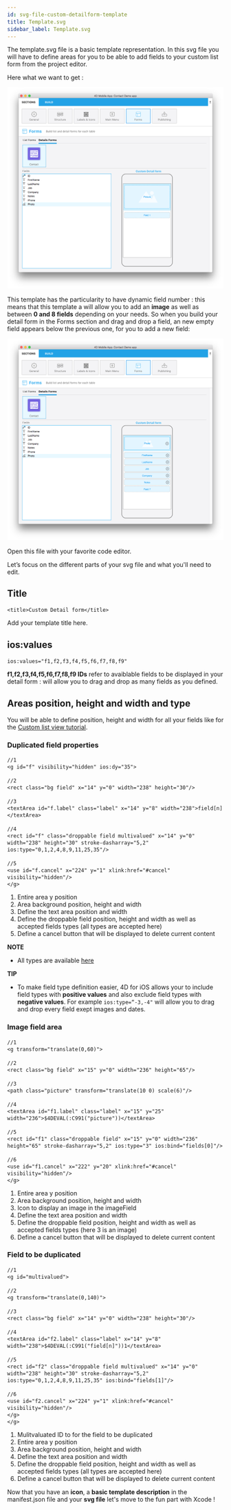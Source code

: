```yaml
---
id: svg-file-custom-detailform-template
title: Template.svg
sidebar_label: Template.svg
---
```



The template.svg file is a basic template representation. In this svg file you will have to define areas for you to be able to add fields to your custom list form from the project editor.


Here what we want to get :

![Template svg file](assets/custom-detailform/detailform-template-svg-file.png)

This template has the particularity to have dynamic field number : this means that this template a will allow you to add an **image** as well as between **0 and 8 fields** depending on your needs. So when you build your detail form in the Forms section and drag and drop a field, an new empty field appears below the previous one, for you to add a new field:

![Template svg file](assets/custom-detailform/detailform-dynamic-field-number.png)


Open this file with your favorite code editor.

Let’s focus on the different parts of your svg file and what you'll need to edit.

## Title
```
<title>Custom Detail form</title>
```

Add your template title here.

## ios:values

```
ios:values="f1,f2,f3,f4,f5,f6,f7,f8,f9"
```

**f1,f2,f3,f4,f5,f6,f7,f8,f9 IDs** refer to avaiblable fields to be displayed in your detail form : will allow you to drag and drop as many fields as you defined.

## Areas position, height and width and type
You will be able to define position, height and width for all your fields like for the [Custom list view tutorial](creating-custom-listform.html).

### Duplicated field properties

```
//1
<g id="f" visibility="hidden" ios:dy="35">

//2
<rect class="bg field" x="14" y="0" width="238" height="30"/>

//3
<textArea id="f.label" class="label" x="14" y="8" width="238">field[n]</textArea>

//4
<rect id="f" class="droppable field multivalued" x="14" y="0" width="238" height="30" stroke-dasharray="5,2" ios:type="0,1,2,4,8,9,11,25,35"/>

//5
<use id="f.cancel" x="224" y="1" xlink:href="#cancel" visibility="hidden"/>
</g>
```

1. Entire area y position
2. Area background position, height and width
3. Define the text area position and width 
4. Define the droppable field position, height and width as well as accepted fields types (all types are accepted here)
5. Define a cancel button that will be displayed to delete current content

<div markdown="1" class = "tips">

**NOTE**

* All types are available [here](http://doc.4d.com/4Dv17/4D/17/Field-and-Variable-Types.302-3729410.en.html)
</div>

<div markdown="1" class = "tips">

**TIP**

* To make field type definition easier, 4D for iOS allows your to include field types with **positive values** and also exclude field types with **negative values**. For example ```ios:type=“-3,-4"``` will allow you to drag and drop every field exept images and dates.

</div>


### Image field area

```
//1
<g transform="translate(0,60)">

//2
<rect class="bg field" x="15" y="0" width="236" height="65"/>

//3
<path class="picture" transform="translate(10 0) scale(6)"/>

//4
<textArea id="f1.label" class="label" x="15" y="25" width="236">$4DEVAL(:C991("picture"))</textArea>

//5
<rect id="f1" class="droppable field" x="15" y="0" width="236" height="65" stroke-dasharray="5,2" ios:type="3" ios:bind="fields[0]"/>

//6
<use id="f1.cancel" x="222" y="20" xlink:href="#cancel" visibility="hidden"/>
</g>
```

1. Entire area y position
2. Area background position, height and width
3. Icon to display an image in the imageField
4. Define the text area position and width 
5. Define the droppable field position, height and width as well as accepted fields types (here 3 is an image)
6. Define a cancel button that will be displayed to delete current content


### Field to be duplicated

```
//1
<g id="multivalued">

//2
<g transform="translate(0,140)">

//3
<rect class="bg field" x="14" y="0" width="238" height="30"/>

//4
<textArea id="f2.label" class="label" x="14" y="8" width="238">$4DEVAL(:C991("field[n]"))1</textArea>

//5
<rect id="f2" class="droppable field multivalued" x="14" y="0" width="238" height="30" stroke-dasharray="5,2" ios:type="0,1,2,4,8,9,11,25,35" ios:bind="fields[1]"/>

//6
<use id="f2.cancel" x="224" y="1" xlink:href="#cancel" visibility="hidden"/>
</g>
</g>
```

1. Mulitvaluated ID to for the field to be duplicated
2. Entire area y position
3. Area background position, height and width
4. Define the text area position and width 
5. Define the droppable field position, height and width as well as accepted fields types (all types are accepted here)
6. Define a cancel button that will be displayed to delete current content



Now that you have an **icon**, a **basic template description** in the manifest.json file and your **svg file** let's move to the fun part with Xcode !


